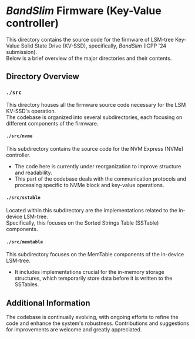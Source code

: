 # _BandSlim_ Firmware (Key-Value controller)

This directory contains the source code for the firmware of LSM-tree Key-Value Solid State Drive (KV-SSD), specifically, _BandSlim_ (ICPP '24 submission). </br>
Below is a brief overview of the major directories and their contents. </br>

## Directory Overview

### `./src`
This directory houses all the firmware source code necessary for the LSM KV-SSD's operation. </br> 
The codebase is organized into several subdirectories, each focusing on different components of the firmware. </br>

#### `./src/nvme`
This subdirectory contains the source code for the NVM Express (NVMe) controller. </br>
- The code here is currently under reorganization to improve structure and readability. 
- This part of the codebase deals with the communication protocols and processing specific to NVMe block and key-value operations.

#### `./src/sstable`
Located within this subdirectory are the implementations related to the in-device LSM-tree. </br> 
Specifically, this focuses on the Sorted Strings Table (SSTable) components. </br>
<!--- Note that the code in this directory is also undergoing reorganization to enhance maintainability and performance.-->

#### `./src/memtable`
This subdirectory focuses on the MemTable components of the in-device LSM-tree. </br>
- It includes implementations crucial for the in-memory storage structures, which temporarily store data before it is written to the SSTables. 
<!--- Similar to other parts, this section is also in the process of being cleaned and restructured.-->

## Additional Information

The codebase is continually evolving, with ongoing efforts to refine the code and enhance the system's robustness. Contributions and suggestions for improvements are welcome and greatly appreciated.

<!--Please ensure to follow the coding standards and guidelines provided in the `CONTRIBUTING.md` document for maintaining consistency across the codebase.-->

